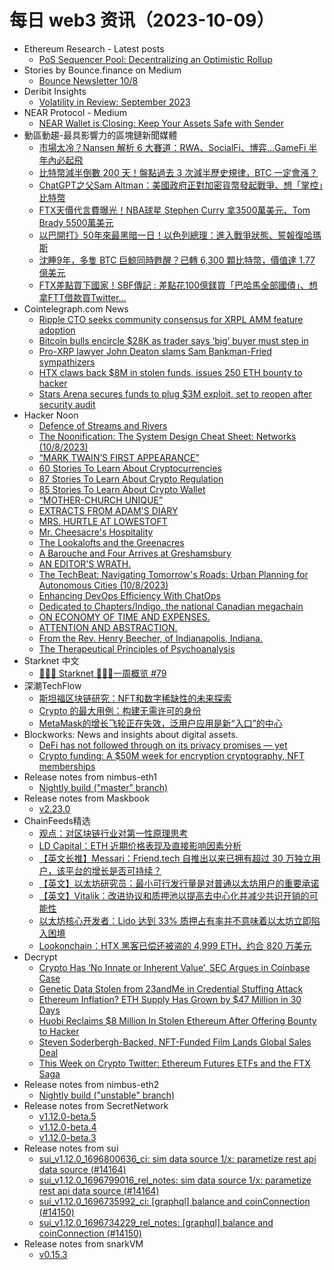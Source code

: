 # 每日 web3 资讯（2023-10-09）

- Ethereum Research - Latest posts
  - [PoS Sequencer Pool: Decentralizing an Optimistic Rollup](https://ethresear.ch/t/pos-sequencer-pool-decentralizing-an-optimistic-rollup/16760/13)
- Stories by Bounce.finance on Medium
  - [Bounce Newsletter 10/8](https://bouncefinance.medium.com/bounce-newsletter-10-8-322fc5f26b33?source=rss-74b4e5aa79f6------2)
- Deribit Insights
  - [Volatility in Review: September 2023](https://insights.deribit.com/industry/volatility-in-review-september-2023/)
- NEAR Protocol - Medium
  - [NEAR Wallet is Closing: Keep Your Assets Safe with Sender](https://medium.com/nearprotocol/near-wallet-is-closing-keep-your-assets-safe-with-sender-0d796be4a60a?source=rss----1128a53be4a7---4)
- 動區動趨-最具影響力的區塊鏈新聞媒體
  - [市場太冷？Nansen 解析 6 大賽道：RWA、SocialFi、博弈…GameFi 半年內必起飛](https://www.blocktempo.com/below-are-6-themes-alex-svanevik-thinks-will-play-a-role-in-the-next-cycle/)
  - [比特幣減半倒數 200 天！盤點過去 3 次減半歷史規律，BTC 一定會漲？](https://www.blocktempo.com/bitcoins-halving-countdown-is-less-than-200-days-away/)
  - [ChatGPT之父Sam Altman：美國政府正對加密貨幣發起戰爭、想「掌控」比特幣](https://www.blocktempo.com/sam-altman-the-u-s-government-is-waging-war-on-crypto/)
  - [FTX天價代言費曝光！NBA球星 Stephen Curry 拿3500萬美元、Tom Brady 5500萬美元](https://www.blocktempo.com/nba-superstar-currys-sky-high-endorsement-fee-for-ftx-revealed-the-big-short-authors-defense-of-sbf-backfires-facing-criticism/)
  - [以巴開打》50年來最黑暗一日！以色列總理：進入戰爭狀態、誓報復哈瑪斯](https://www.blocktempo.com/the-israel-palestinian-conflict-rekindles/)
  - [沈睡9年，多隻 BTC 巨鯨同時甦醒？已轉 6,300 顆比特幣，價值達 1.77 億美元](https://www.blocktempo.com/several-whales-collectively-transferred-btc-in-early-october/)
  - [FTX差點買下國家！SBF傳記 : 差點花100億鎂買「巴哈馬全部國債」、想拿FTT借款買Twitter…](https://www.blocktempo.com/sbf-wanted-to-spend-10-billion-dollars-to-buy-the-bahamas/)
- Cointelegraph.com News
  - [Ripple CTO seeks community consensus for XRPL AMM feature adoption](https://cointelegraph.com/news/ripple-cto-seeks-community-consensus-for-xrpl-amm-feature-adoption)
  - [Bitcoin bulls encircle $28K as trader says ‘big’ buyer must step in](https://cointelegraph.com/news/bitcoin-bulls-28k-trader-btc-price-big-buyer)
  - [Pro-XRP lawyer John Deaton slams Sam Bankman-Fried sympathizers](https://cointelegraph.com/news/pro-xrp-lawyer-john-deaton-slams-sam-bankman-fried-sympathizers)
  - [HTX claws back $8M in stolen funds, issues 250 ETH bounty to hacker](https://cointelegraph.com/news/htx-claws-back-stolen-funds-issues-250-eth-bounty)
  - [Stars Arena secures funds to plug $3M exploit, set to reopen after security audit](https://cointelegraph.com/news/stars-arena-secures-funds-to-plug-exploit)
- Hacker Noon
  - [Defence of Streams and Rivers](https://hackernoon.com/defence-of-streams-and-rivers?source=rss)
  - [The Noonification: The System Design Cheat Sheet: Networks (10/8/2023)](https://hackernoon.com/10-8-2023-noonification?source=rss)
  - [“MARK TWAIN’S FIRST APPEARANCE”](https://hackernoon.com/mark-twains-first-appearance?source=rss)
  - [60 Stories To Learn About Cryptocurrencies](https://hackernoon.com/60-stories-to-learn-about-cryptocurrencies?source=rss)
  - [87 Stories To Learn About Crypto Regulation](https://hackernoon.com/87-stories-to-learn-about-crypto-regulation?source=rss)
  - [85 Stories To Learn About Crypto Wallet](https://hackernoon.com/85-stories-to-learn-about-crypto-wallet?source=rss)
  - [“MOTHER-CHURCH UNIQUE”](https://hackernoon.com/mother-church-unique?source=rss)
  - [EXTRACTS FROM ADAM'S DIARY](https://hackernoon.com/extracts-from-adams-diary?source=rss)
  - [MRS. HURTLE AT LOWESTOFT](https://hackernoon.com/mrs-hurtle-at-lowestoft?source=rss)
  - [Mr. Cheesacre's Hospitality](https://hackernoon.com/mr-cheesacres-hospitality?source=rss)
  - [The Lookalofts and the Greenacres](https://hackernoon.com/the-lookalofts-and-the-greenacres?source=rss)
  - [A Barouche and Four Arrives at Greshamsbury](https://hackernoon.com/a-barouche-and-four-arrives-at-greshamsbury?source=rss)
  - [AN EDITOR'S WRATH.](https://hackernoon.com/an-editors-wrath?source=rss)
  - [The TechBeat: Navigating Tomorrow's Roads: Urban Planning for Autonomous Cities (10/8/2023)](https://hackernoon.com/10-8-2023-techbeat?source=rss)
  - [Enhancing DevOps Efficiency With ChatOps](https://hackernoon.com/enhancing-devops-efficiency-with-chatops?source=rss)
  - [Dedicated to Chapters/Indigo, the national Canadian megachain](https://hackernoon.com/dedicated-to-chaptersindigo-the-national-canadian-megachain?source=rss)
  - [ON ECONOMY OF TIME AND EXPENSES.](https://hackernoon.com/on-economy-of-time-and-expenses?source=rss)
  - [ATTENTION AND ABSTRACTION.](https://hackernoon.com/attention-and-abstraction?source=rss)
  - [From the Rev. Henry Beecher, of Indianapolis, Indiana.](https://hackernoon.com/from-the-rev-henry-beecher-of-indianapolis-indiana?source=rss)
  - [The Therapeutical Principles of Psychoanalysis](https://hackernoon.com/the-therapeutical-principles-of-psychoanalysis?source=rss)
- Starknet 中文
  - [👩🏽‍🚀 Starknet 👨🏽‍🚀一周概览 #79](https://starknetzh.substack.com/p/starknet-79-f40)
- 深潮TechFlow
  - [斯坦福区块链研究：NFT和数字稀缺性的未来探索](https://techflowpost.mirror.xyz/rR5L9xsYzfMHFLghs7vzfRwalIQuJqS_Jvej1hGAQDk)
  - [Crypto 的最大用例：构建无需许可的身份](https://techflowpost.mirror.xyz/9qd_snec9nUgDUMGneJ2oWxe5TzAKdfMtzHtfcObqWw)
  - [MetaMask的增长飞轮正在失效，泛用户应用是新“入口”的中心](https://techflowpost.mirror.xyz/iRxjG5XFWyp7cEdJ52FqY437Es6TDwk3tx0Vm4lZeXs)
- Blockworks: News and insights about digital assets.
  - [DeFi has not followed through on its privacy promises — yet](https://blockworks.co/news/privacy-defi-zero-knowledge-proof-regulators)
  - [Crypto funding: A $50M week for encryption cryptography, NFT memberships](https://blockworks.co/news/funding-cryptography-nft-memberships-perpetual-exchanges)
- Release notes from nimbus-eth1
  - [Nightly build ("master" branch)](https://github.com/status-im/nimbus-eth1/releases/tag/nightly)
- Release notes from Maskbook
  - [v2.23.0](https://github.com/DimensionDev/Maskbook/releases/tag/v2.23.0)
- ChainFeeds精选
  - [观点：对区块链行业对第一性原理思考](https://twitter.com/hiCaptainZ/status/1710549383958450487)
  - [LD Capital：ETH 近期价格表现及直接影响因素分析](https://ld-capital.medium.com/eth%E8%BF%91%E6%9C%9F%E4%BB%B7%E6%A0%BC%E8%A1%A8%E7%8E%B0%E5%8F%8A%E7%9B%B4%E6%8E%A5%E5%BD%B1%E5%93%8D%E5%9B%A0%E7%B4%A0%E5%88%86%E6%9E%90-e80acfc9b08f)
  - [【英文长推】Messari：Friend.tech 自推出以来已拥有超过 30 万独立用户，该平台的增长是否可持续？](https://twitter.com/0xallyzach/status/1710293876542427163)
  - [【英文】以太坊研究员：最小可行发行量是对普通以太坊用户的重要承诺](https://notes.ethereum.org/@anderselowsson/MinimumViableIssuance)
  - [【英文】Vitalik：改进协议和质押池以提高去中心化并减少共识开销的可能性](https://notes.ethereum.org/@vbuterin/staking_2023_10)
  - [以太坊核心开发者：Lido 达到 33% 质押占有率并不意味着以太坊立即陷入困境](https://twitter.com/econoar/status/1710778133266518326)
  - [Lookonchain：HTX 黑客已偿还被盗的 4,999 ETH，约合 820 万美元](https://twitter.com/lookonchain/status/1710650621018468487)
- Decrypt
  - [Crypto Has ‘No Innate or Inherent Value’, SEC Argues in Coinbase Case](https://decrypt.co/200625/crypto-has-no-innate-or-inherent-value-sec-argues-in-coinbase-case)
  - [Genetic Data Stolen from 23andMe in Credential Stuffing Attack](https://decrypt.co/200618/23andme-genetic-data-theft-ashkenazi-jewish-chinese-ancestry)
  - [Ethereum Inflation? ETH Supply Has Grown by $47 Million in 30 Days](https://decrypt.co/200520/ethereum-inflation-eth-supply-has-grown-by-47-million-in-30-days)
  - [Huobi Reclaims $8 Million In Stolen Ethereum After Offering Bounty to Hacker](https://decrypt.co/200604/huobi-reclaims-8-million-in-stolen-eth-after-offering-bounty-to-hacker)
  - [Steven Soderbergh-Backed, NFT-Funded Film Lands Global Sales Deal](https://decrypt.co/200521/steven-soderbergh-backed-nft-funded-film-lands-global-sales-deal)
  - [This Week on Crypto Twitter: Ethereum Futures ETFs and the FTX Saga](https://decrypt.co/200588/this-week-on-crypto-twitter-ethereum-futures-etf-ftx-saga-beeple)
- Release notes from nimbus-eth2
  - [Nightly build ("unstable" branch)](https://github.com/status-im/nimbus-eth2/releases/tag/nightly)
- Release notes from SecretNetwork
  - [v1.12.0-beta.5](https://github.com/scrtlabs/SecretNetwork/releases/tag/v1.12.0-beta.5)
  - [v1.12.0-beta.4](https://github.com/scrtlabs/SecretNetwork/releases/tag/v1.12.0-beta.4)
  - [v1.12.0-beta.3](https://github.com/scrtlabs/SecretNetwork/releases/tag/v1.12.0-beta.3)
- Release notes from sui
  - [sui_v1.12.0_1696800636_ci: sim data source 1/x: parametize rest api data source (#14164)](https://github.com/MystenLabs/sui/releases/tag/sui_v1.12.0_1696800636_ci)
  - [sui_v1.12.0_1696799016_rel_notes: sim data source 1/x: parametize rest api data source (#14164)](https://github.com/MystenLabs/sui/releases/tag/sui_v1.12.0_1696799016_rel_notes)
  - [sui_v1.12.0_1696735992_ci: [graphql] balance and coinConnection (#14150)](https://github.com/MystenLabs/sui/releases/tag/sui_v1.12.0_1696735992_ci)
  - [sui_v1.12.0_1696734229_rel_notes: [graphql] balance and coinConnection (#14150)](https://github.com/MystenLabs/sui/releases/tag/sui_v1.12.0_1696734229_rel_notes)
- Release notes from snarkVM
  - [v0.15.3](https://github.com/AleoHQ/snarkVM/releases/tag/v0.15.3)
